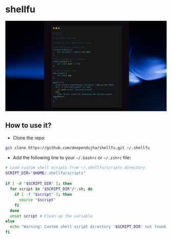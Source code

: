 # shellfu

![shellfu](./assets/shellfu-readme.png)

## How to use it?

- Clone the repo:

```bash
git clone https://github.com/deependujha/shellfu.git ~/.shellfu
```

- Add the following line to your `~/.bashrc` or `~/.zshrc` file:

```bash
# Load custom shell scripts from ~/.shellfu/scripts directory
SCRIPT_DIR="$HOME/.shellfu/scripts"

if [ -d "$SCRIPT_DIR" ]; then
  for script in "$SCRIPT_DIR"/*.sh; do
    if [ -f "$script" ]; then
      source "$script"
    fi
  done
  unset script # Clean up the variable
else
  echo "Warning: Custom shell script directory '$SCRIPT_DIR' not found."
fi
```
